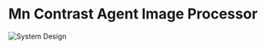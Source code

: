 # Mn Contrast Agent Image Processor


![System Design](file:///home/pat/Documents/PhysicsThesis/SystemDesign.png)

